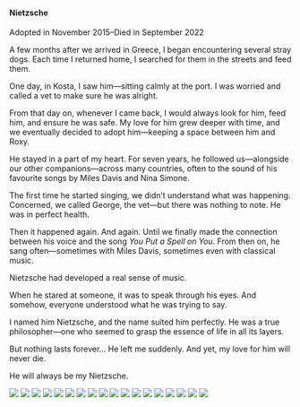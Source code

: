 <h4>Nietzsche</h4>

Adopted in November 2015–Died in September 2022

A few months after we arrived in Greece, I began encountering several stray dogs. Each time I returned home, I searched for them in the streets and feed them.

One day, in Kosta, I saw him—sitting calmly at the port. I was worried and called a vet to make sure he was alright.

From that day on, whenever I came back, I would always look for him, feed him, and ensure he was safe. My love for him grew deeper with time, and we eventually decided to adopt him—keeping a space between him and Roxy.

He stayed in a part of my heart. For seven years, he followed us—alongside our other companions—across many countries, often to the sound of his favourite songs by Miles Davis and Nina Simone.

The first time he started singing, we didn’t understand what was happening. Concerned, we called George, the vet—but there was nothing to note. He was in perfect health.

Then it happened again. And again. Until we finally made the connection between his voice and the song _You Put a Spell on You_. From then on, he sang often—sometimes with Miles Davis, sometimes even with classical music.

Nietzsche had developed a real sense of music.

When he stared at someone, it was to speak through his eyes. And somehow, everyone understood what he was trying to say.

I named him Nietzsche, and the name suited him perfectly. He was a true philosopher—one who seemed to grasp the essence of life in all its layers.

But nothing lasts forever… He left me suddenly. And yet, my love for him will never die.

He will always be my Nietzsche.


![](49.JPG)
![](50.JPG)
![](51.JPG)
![](52.JPG)
![](53.JPG)
![](54.JPG)
![](55.JPG)
![](56.jpg)
![](57.JPG)
![](58.JPG)
![](59.JPG)
![](60.JPG)
![](61.JPG)
![](62.JPG)
![](63.JPG)
![](64.JPG)
![](65.JPG)
![](66.jpg)
<p></p>
